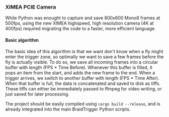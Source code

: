 ### XIMEA PCIE Camera
While Python was enought to capture and save 800x600 Mono8 frames at 500fps, using the new XIMEA highspeed, high resolution camera (4K at 400fps) required migrating the code to a faster, more efficient language.

#### Basic algorithm
The basic idea of this algorithm is that we want don't know when a fly might enter the trigger zone, so optimally we want to save a few frames before the fly is actually visible. To do so, we save all incoming frames into a circular buffer with length (FPS * Time Before). Whenever this buffer is filled, it pops an item from the start, and adds the new frame to the end.
When a trigger arrives, we switch to another buffer with length (FPS * Time After). When that buffer is full, the data is concatenated and saved to disk as tiffs.
These tiffs can either be immediately passed to ffmpeg for video writing, or just saved for later processing.

The project should be easily compiled using `cargo build --release`, and is already integrated into the main BraidTrigger Python scripts.
